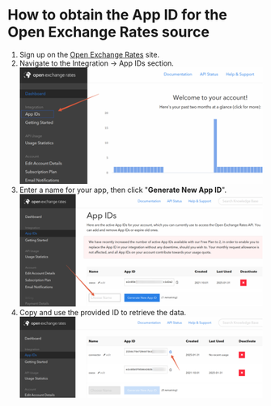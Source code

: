 # How to obtain the App ID for the Open Exchange Rates source

1. Sign up on the [Open Exchange Rates](https://openexchangerates.org/) site.
2. Navigate to the Integration -> App IDs section.
![Open Exchange Rates Section](res/openrates_section.png)
3. Enter a name for your app, then click "**Generate New App ID**".
![Open Exchange Rates New ID](res/openrates_newid.png)
4. Copy and use the provided ID to retrieve the data.
![Open Exchange Rates Copy ID](res/openrates_copyid.png)
